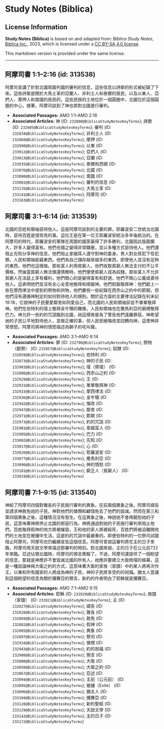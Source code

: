 # Study Notes (Biblica)

## License Information

**Study Notes (Biblica)** is based on and adapted from: _Biblica Study Notes_, [Biblica Inc.](https://www.biblica.com/), 2023, which is licensed under a [CC BY-SA 4.0 license](https://creativecommons.org/licenses/by-sa/4.0/legalcode.en).

This markdown version is provided under the same license.



--------------------------------

## 阿摩司書 1:1–2:16 (id: 313538)

阿摩司宣講了針對北國周圍列國的審判的信息，這些信息以詩歌的形式被紀錄了下來。這些詩歌是關於大馬士革的亞蘭人、非利士人和泰爾的居民，以及以東人、亞捫人、摩押人和南國的居民的。這些民族的土地位於一個圓圈中，北國位於這個圓圈的中心。接著，阿摩司談到了神也將對北國進行審判。

* **Associated Passages:** AMO 1:1–AMO 2:16
* **Associated Articles:** 神 (ID: `232800@BiblicaStudyNotesKeyTerms`); 詩歌 (ID: `232805@BiblicaStudyNotesKeyTerms`); 審判 (ID: `232834@BiblicaStudyNotesKeyTerms`); 非利士人 (ID: `232868@BiblicaStudyNotesKeyTerms`); 摩押 (ID: `232998@BiblicaStudyNotesKeyTerms`); 以東 (ID: `233012@BiblicaStudyNotesKeyTerms`); 亞捫人 (ID: `233013@BiblicaStudyNotesKeyTerms`); 亞蘭 (ID: `233035@BiblicaStudyNotesKeyTerms`); 泰爾和西頓 (ID: `233076@BiblicaStudyNotesKeyTerms`); 北國 (ID: `233080@BiblicaStudyNotesKeyTerms`); 南國 (ID: `233081@BiblicaStudyNotesKeyTerms`); 審判的信息 (ID: `233135@BiblicaStudyNotesKeyTerms`); 大馬士革 (ID: `233141@BiblicaStudyNotesKeyTerms`); 阿摩司 (ID: `233163@BiblicaStudyNotesKeyTerms`)

## 阿摩司書 3:1–6:14 (id: 313539)

北國的百姓和領袖惡待他人。這是阿摩司談到的主要的罪。耶羅波安二世統治北國時，惡待百姓是很常見的事。這位王是在第一位王耶羅波安統治多年後統治的。在阿摩司的時代，耶羅波安的軍隊在周圍的國家贏得了許多勝利，北國因此版圖擴大，許多人變得富有。他們也隨之變得非常驕傲，並以多種方式惡待他人。他們還阻止先知分享神的信息，他們阻止拿細耳人遵守對神的委身。男人對女孩犯下性犯罪。人民和領袖偷竊東西。他們為自己儲存越來越多的東西，即使他人並沒有足夠的東西，他們也這樣做。那些富人利用貧窮人，他們收取貧窮人無法支付的不公平價格，然後當貧窮人無法償還債務時，他們便使貧窮人成為奴隸。那些富人不允許貧窮人在法庭上享有權利，他們關心的是變得富有和舒適，他們不關心公義或善待他人。這表明他們並沒有全心全意地敬拜和順服神。他們假裝敬拜神：他們獻上一些在摩西律法中提到的祭物和供物，他們慶祝一些紀錄在西奈山之約中的節期，但他們沒有遵循神制定的如何對待他人的規則。關於這方面的主要律法記錄在利未記19:18，它說神的子民要愛鄰舍如同愛自己，而北國的人民和領袖卻並不單單敬拜神。他們在伯特利的壇上敬拜金牛犢的雕像，人民和領袖也在撒馬利亞的廟裡敬拜巴力。神允許一些約的咒詛臨到北國，祂這樣做是為了警告他們遠離罪惡。神希望祂的子民公平地對待他人，並做正確的事，但人民拒絕悔改並回轉向神，這使神非常憤怒。阿摩司將神的憤怒描述為獅子的吼叫聲。

* **Associated Passages:** AMO 3:1–AMO 6:14
* **Associated Articles:** 罪 (ID: `232796@BiblicaStudyNotesKeyTerms`); 祭物（獻祭） (ID: `232857@BiblicaStudyNotesKeyTerms`); 奴隸 (ID: `232859@BiblicaStudyNotesKeyTerms`); 伯特利 (ID: `232873@BiblicaStudyNotesKeyTerms`); 神的子民 (ID: `232903@BiblicaStudyNotesKeyTerms`); 壇（祭壇） (ID: `232886@BiblicaStudyNotesKeyTerms`); 西奈山之約 (ID: `232929@BiblicaStudyNotesKeyTerms`); 王 (ID: `232931@BiblicaStudyNotesKeyTerms`); 單單敬拜神 (ID: `232933@BiblicaStudyNotesKeyTerms`); 摩西律法 (ID: `232936@BiblicaStudyNotesKeyTerms`); 金牛犢 (ID: `232942@BiblicaStudyNotesKeyTerms`); 悔改 (ID: `232947@BiblicaStudyNotesKeyTerms`); 鄰舍 (ID: `232971@BiblicaStudyNotesKeyTerms`); 節期 (ID: `232973@BiblicaStudyNotesKeyTerms`); 約的咒詛 (ID: `232981@BiblicaStudyNotesKeyTerms`); 拿細耳人 (ID: `232985@BiblicaStudyNotesKeyTerms`); 巴力 (ID: `233002@BiblicaStudyNotesKeyTerms`); 先知 (ID: `233017@BiblicaStudyNotesKeyTerms`); 心 (ID: `233020@BiblicaStudyNotesKeyTerms`); 耶羅波安 (ID: `233077@BiblicaStudyNotesKeyTerms`); 撒馬利亞 (ID: `233090@BiblicaStudyNotesKeyTerms`); 神的憤怒 (ID: `233101@BiblicaStudyNotesKeyTerms`); 窮乏人（貧窮人） (ID: `233019@BiblicaStudyNotesKeyTerms`)

## 阿摩司書 7:1–9:15 (id: 313540)

神給了阿摩司四個對雅各的子民施行審判的異象。在前兩個異象之後，阿摩司禱告並請求神赦免祂的子民，神對他們的憐憫和顧惜免去了他們的毀滅。然而在第三和第四個異象之後，這種情況沒有發生。在這異象之後，神說祂不會再饒恕祂的子民，這意味著神將停止北國的邪惡行為，神將通過對祂的子民施行審判來阻止他們。百姓敬拜假神的地方將被摧毀，王和他的家人將被殺死，百姓們將被迫離開他們的土地並在被擄中生活。這是約的咒詛中最嚴重的。即便伯特利的一位祭司試圖阻止阿摩司，阿摩司也仍繼續宣告這個信息。阿摩司曾說這審判將在主的日子來臨，阿摩司用天啟文學來描述那審判的時刻。對北國來說，主的日子在公元前722年來臨。亞述佔領北國時，阿摩司的預言應驗了。不過，阿摩司還提供了一個盼望的信息，那就是神應許不會毀滅北國的所有人，祂應許要建立大衛倒塌的帳幕，這是一種談論神與大衛之約的方式，這意味著大衛的家族（家譜）中的某人將再次作王。以東和所有國家的人將成為神的子民，神的子民將享受約的祝福。猶太人意識到這個盼望的信息為關於彌賽亞的預言。新約的作者明白了耶穌就是彌賽亞。

* **Associated Passages:** AMO 7:1–AMO 9:15
* **Associated Articles:** 耶穌 (ID: `232820@BiblicaStudyNotesKeyTerms`); 族譜（家譜） (ID: `232821@BiblicaStudyNotesKeyTerms`); 主 (ID: `232827@BiblicaStudyNotesKeyTerms`); 禱告 (ID: `232828@BiblicaStudyNotesKeyTerms`); 雅各 (ID: `232869@BiblicaStudyNotesKeyTerms`); 赦免 (ID: `232882@BiblicaStudyNotesKeyTerms`); 假神 (ID: `232885@BiblicaStudyNotesKeyTerms`); 異象 (ID: `232897@BiblicaStudyNotesKeyTerms`); 祭司 (ID: `232934@BiblicaStudyNotesKeyTerms`); 憐憫 (ID: `232943@BiblicaStudyNotesKeyTerms`); 約的祝福 (ID: `232980@BiblicaStudyNotesKeyTerms`); 預言 (ID: `233000@BiblicaStudyNotesKeyTerms`); 大衛 (ID: `233050@BiblicaStudyNotesKeyTerms`); 大衛之約 (ID: `233067@BiblicaStudyNotesKeyTerms`); 亞述 (ID: `233094@BiblicaStudyNotesKeyTerms`); 主前（公元前） (ID: `233095@BiblicaStudyNotesKeyTerms`); 被擄（Exile） (ID: `233096@BiblicaStudyNotesKeyTerms`); 猶太人 (ID: `233104@BiblicaStudyNotesKeyTerms`); 彌賽亞 (ID: `233128@BiblicaStudyNotesKeyTerms`); 新約聖經 (ID: `233129@BiblicaStudyNotesKeyTerms`); 天啟文學 (ID: `233142@BiblicaStudyNotesKeyTerms`); 主的日子 (ID: `233172@BiblicaStudyNotesKeyTerms`)

